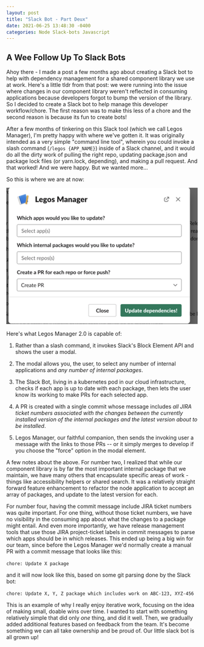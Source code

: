 ```yaml
---
layout: post
title: "Slack Bot - Part Deux"
date: 2021-06-25 13:48:30 -0400
categories: Node Slack-bots Javascript
---
```


## A Wee Follow Up To Slack Bots

Ahoy there - I made a post a few months ago about creating a Slack bot to help with dependency management for a shared component library we use at work. Here's a little tldr from that post: we were running into the issue where changes in our component library weren't reflected in consuming applications because developers forgot to bump the version of the library. So I decided to create a Slack bot to help manage this developer workflow/chore. The first reason was to make this less of a chore and the second reason is because its fun to create bots!

After a few months of tinkering on this Slack tool (which we call Legos Manager), I'm pretty happy with where we've gotten it. It was originally intended as a very simple "command line tool", wherein you could invoke a slash command (`/legos {APP_NAME}`) inside of a Slack channel, and it would do all the dirty work of pulling the right repo, updating package.json and package lock files (or yarn.lock, depending), and making a pull request. And that worked! And we were happy. But we wanted more...

So this is where we are at now:

![oooh fancy modal oooohh](/assets/img/update_to_slack_bot.png)

Here's what Legos Manager 2.0 is capable of:

1. Rather than a slash command, it invokes Slack's Block Element API and shows the user a modal.

2. The modal allows you, the user, to select any number of internal applications and *any number of internal packages*.

3. The Slack Bot, living in a kubernetes pod in our cloud infrastructure, checks if each app is up to date with each package, then lets the user know its working to make PRs for each selected app.

4. A PR is created with a single commit whose message includes *all JIRA ticket numbers associated with the changes between the currently installed version of the internal packages and the latest version about to be installed*.

5. Legos Manager, our faithful companion, then sends the invoking user a message with the links to those PRs -- or it simply merges to develop if you choose the "force" option in the modal element.

A few notes about the above. For number two, I realized that while our component library is by far the most important internal package that we maintain, we have many others that encapsulate specific areas of work - things like accessibility helpers or shared search. It was a relatively straight forward feature enhancement to refactor the node application to accept an array of packages, and update to the latest version for each.

For number four, having the commit message include JIRA ticket numbers was quite important. For one thing, without those ticket numbers, we have no visibility in the consuming app about what the changes to a package might entail. And even more importantly, we have release management tools that use those JIRA project-ticket labels in commit messages to parse which apps should be in which releases. This ended up being a big win for our team, since before the Legos Manager we'd normally create a manual PR with a commit message that looks like this:

`chore: Update X package`

and it will now look like this, based on some git parsing done by the Slack bot:

`chore: Update X, Y, Z package which includes work on ABC-123, XYZ-456`

This is an example of why I really enjoy iterative work, focusing on the idea of making small, doable wins over time. I wanted to start with something relatively simple that did only *one* thing, and did it well. Then, we gradually added additional features based on feedback from the team. It's become something we can all take ownership and be proud of. Our little slack bot is all grown up!
